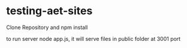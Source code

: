 # testing-aet-sites
Clone Repository and npm install

to run server node app.js, it will serve files in public folder at 3001 port
